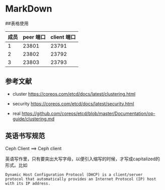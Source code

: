 # MarkDown

##表格使用

| 成员 | peer 端口 | client 端口 |
|-----|-----------|------------|
| 1   | 23801     | 23791      |
| 2   | 23802     | 23792      |
| 3   | 23803     | 23793      |

## 参考文献

- <a name=cluster>cluster</a> https://coreos.com/etcd/docs/latest/clustering.html

- <a name=security>security</a> https://coreos.com/etcd/docs/latest/security.html

- <a name=real>real</a> https://github.com/coreos/etcd/blob/master/Documentation/op-guide/clustering.md


## 英语书写规范

Ceph Client ==> Ceph client

英语写作里，只有要突出大写字母，以便引入缩写的时候，才写成capitalized的形式。比如

```
Dynamic Host Configuration Protocol (DHCP) is a client/server 
protocol that automatically provides an Internet Protocol (IP) host 
with its IP address.
```

